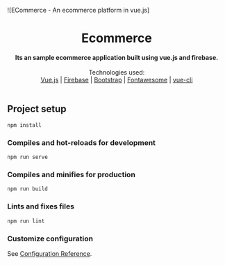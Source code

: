 ![ECommerce - An ecommerce platform in vue.js]

<div align="center">
  <h1>Ecommerce</h1>
</div>

<div align="center">
  <strong>Its an sample ecommerce application built using vue.js and firebase.</strong>
</div>


<br>

<div align="center">
  Technologies used: <br>
  <a href="">Vue.js</a>
  <span> | </span>
  <a href="https://firebase.google.com/">Firebase</a>
  <span> | </span>
  <a href="https://getbootstrap.com/">Bootstrap</a>
  <span> | </span>
  <a href="https://fontawesome.com/">Fontawesome</a>
  <span> | </span>
  <a href="https://cli.vuejs.org/">vue-cli</a>
</div>

<br>

## Project setup
```
npm install
```

### Compiles and hot-reloads for development
```
npm run serve
```

### Compiles and minifies for production
```
npm run build
```

### Lints and fixes files
```
npm run lint
```

### Customize configuration
See [Configuration Reference](https://cli.vuejs.org/config/).
